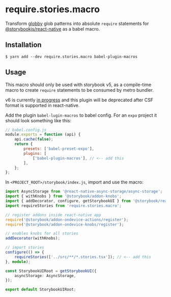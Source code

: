 # require.stories.macro

Transform [globby](https://github.com/sindresorhus/globby) glob patterns into absolute `require` statements for [@storybookjs/react-native](https://github.com/storybookjs/react-native) as a babel macro.

## Installation

`$ yarn add --dev require.stories.macro babel-plugin-macros`

## Usage

This macro should only be used with storybook v5, as a compile-time macro to create `require` statements to be consumed by metro bundler.

v6 is currently [in progress](https://github.com/storybookjs/react-native/issues/131) and this plugin will be deprecated after CSF format is supported in react-native.

Add the plugin `babel-lugin-macros` to babel config. For an `expo` project it should look something like this:

```js
// babel.config.js
module.exports = function (api) {
    api.cache(false);
    return {
        presets: ['babel-preset-expo'],
        plugins: [
            ['babel-plugin-macros'], // <-- add this
        ],
    };
};
```

In `<PROJECT_ROOT>/storybook/index.js`, import and use the macro:

```ts
import AsyncStorage from '@react-native-async-storage/async-storage';
import { withKnobs } from '@storybook/addon-knobs';
import { addDecorator, configure, getStorybookUI } from '@storybook/react-native';
import requireStories from 'require.stories.macro';

// register addons inside react-native app
require('@storybook/addon-ondevice-actions/register');
require('@storybook/addon-ondevice-knobs/register');

// enables knobs for all stories
addDecorator(withKnobs);

// import stories
configure(() => {
    requireStories(['../src/**/*.stories.tsx']); // <-- add this
}, module);

const StorybookUIRoot = getStorybookUI({
    asyncStorage: AsyncStorage,
});

export default StorybookUIRoot;
```
